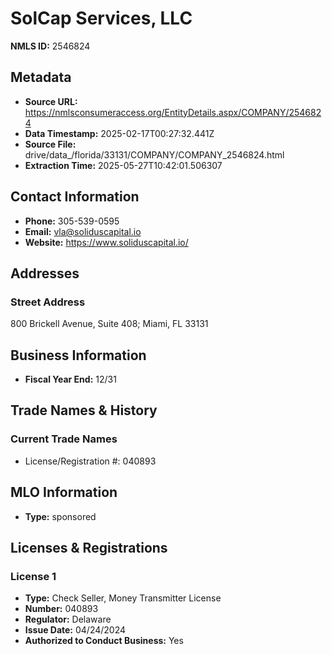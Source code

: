 # SolCap Services, LLC

**NMLS ID:** 2546824

## Metadata
- **Source URL:** https://nmlsconsumeraccess.org/EntityDetails.aspx/COMPANY/2546824
- **Data Timestamp:** 2025-02-17T00:27:32.441Z
- **Source File:** drive/data_/florida/33131/COMPANY/COMPANY_2546824.html
- **Extraction Time:** 2025-05-27T10:42:01.506307

## Contact Information
- **Phone:** 305-539-0595
- **Email:** vla@soliduscapital.io
- **Website:** https://www.soliduscapital.io/

## Addresses
### Street Address
800 Brickell Avenue, Suite 408; Miami, FL 33131

## Business Information
- **Fiscal Year End:** 12/31

## Trade Names & History
### Current Trade Names
- License/Registration #: 040893

## MLO Information
- **Type:** sponsored

## Licenses & Registrations

### License 1
- **Type:** Check Seller, Money Transmitter License
- **Number:** 040893
- **Regulator:** Delaware
- **Issue Date:** 04/24/2024
- **Authorized to Conduct Business:** Yes

